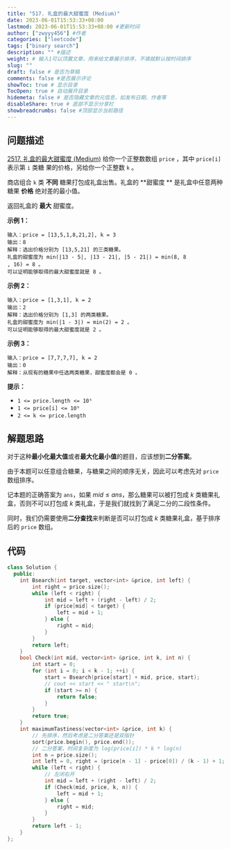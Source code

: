 ```yaml
---
title: "517. 礼盒的最大甜蜜度 (Medium)"
date: 2023-06-01T15:53:33+08:00
lastmod: 2023-06-01T15:53:33+08:00 #更新时间
author: ["zwyyy456"] #作者
categories: ["leetcode"]
tags: ["binary search"]
description: "" #描述
weight: # 输入1可以顶置文章，用来给文章展示排序，不填就默认按时间排序
slug: ""
draft: false # 是否为草稿
comments: false #是否展示评论
showToc: true # 显示目录
TocOpen: true # 自动展开目录
hidemeta: false # 是否隐藏文章的元信息，如发布日期、作者等
disableShare: true # 底部不显示分享栏
showbreadcrumbs: false #顶部显示当前路径
---
```

## 问题描述
[2517. 礼盒的最大甜蜜度 (Medium)](https://leetcode.cn/problems/maximum-tastiness-of-candy-basket/)
给你一个正整数数组 `price` ，其中 `price[i]` 表示第 `i` 类糖
果的价格，另给你一个正整数 `k` 。

商店组合 `k` 类 **不同** 糖果打包成礼盒出售。礼盒的 **甜蜜度
** 是礼盒中任意两种糖果 **价格** 绝对差的最小值。

返回礼盒的 **最大** 甜蜜度。

**示例 1：**

```
输入：price = [13,5,1,8,21,2], k = 3
输出：8
解释：选出价格分别为 [13,5,21] 的三类糖果。
礼盒的甜蜜度为 min(|13 - 5|, |13 - 21|, |5 - 21|) = min(8, 8
, 16) = 8 。
可以证明能够取得的最大甜蜜度就是 8 。

```

**示例 2：**

```
输入：price = [1,3,1], k = 2
输出：2
解释：选出价格分别为 [1,3] 的两类糖果。
礼盒的甜蜜度为 min(|1 - 3|) = min(2) = 2 。
可以证明能够取得的最大甜蜜度就是 2 。

```

**示例 3：**

```
输入：price = [7,7,7,7], k = 2
输出：0
解释：从现有的糖果中任选两类糖果，甜蜜度都会是 0 。

```

**提示：**

- `1 <= price.length <= 10⁵`
- `1 <= price[i] <= 10⁹`
- `2 <= k <= price.length`

## 解题思路
对于这种**最小化最大值**或者**最大化最小值**的题目，应该想到**二分答案**。

由于本题可以任意组合糖果，与糖果之间的顺序无关，因此可以考虑先对 `price` 数组排序。

记本题的正确答案为 `ans`，如果 $mid \leq ans$，那么糖果可以被打包成 $k$ 类糖果礼盒，否则不可以打包成 $k$ 类礼盒，于是我们就找到了满足二分的二段性条件。

同时，我们仍需要使用**二分查找**来判断是否可以打包成 $k$ 类糖果礼盒，基于排序后的 `price` 数组。

## 代码
```cpp
class Solution {
  public:
    int Bsearch(int target, vector<int> &price, int left) {
        int right = price.size();
        while (left < right) {
            int mid = left + (right - left) / 2;
            if (price[mid] < target) {
                left = mid + 1;
            } else {
                right = mid;
            }
        }
        return left;
    }
    bool Check(int mid, vector<int> &price, int k, int n) {
        int start = 0;
        for (int i = 0; i < k - 1; ++i) {
            start = Bsearch(price[start] + mid, price, start);
            // cout << start << " start\n";
            if (start >= n) {
                return false;
            }
        }
        return true;
    }
    int maximumTastiness(vector<int> &price, int k) {
        // 先排序，然后考虑是二分答案还是双指针
        sort(price.begin(), price.end());
        // 二分答案，时间复杂度为 log(price[i]) * k * log(n)
        int n = price.size();
        int left = 0, right = (price[n - 1] - price[0]) / (k - 1) + 1; // 先看看 k 行不行，不行就改成 2
        while (left < right) {
            // 左闭右开
            int mid = left + (right - left) / 2;
            if (Check(mid, price, k, n)) {
                left = mid + 1;
            } else {
                right = mid;
            }
        }
        return left - 1;
    }
};
```
